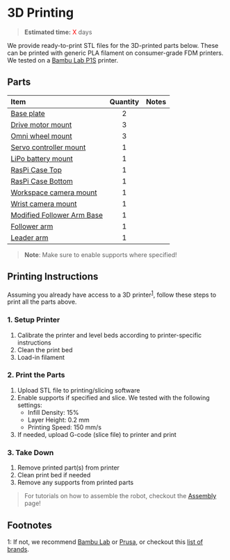 # 3D Printing
> **Estimated time:** <span style="color:red">X</span> days

We provide ready-to-print STL files for the 3D-printed parts below. These can be printed with generic PLA filament on consumer-grade FDM printers. We tested on a [Bambu Lab P1S](https://us.store.bambulab.com/products/p1s) printer.

## Parts


| Item | Quantity | Notes | 
|:---|:---:|:---:|
| [Base plate]() | 2 | |
| [Drive motor mount]() | 3 | |
| [Omni wheel mount]() | 3 | |
| [Servo controller mount]() | 1 | |
| [LiPo battery mount]() | 1 | |
| [RasPi Case Top]() | 1 | |
| [RasPi Case Bottom]() | 1 | |
| [Workspace camera mount]() | 1 | |
| [Wrist camera mount]() | 1 | |
| [Modified Follower Arm Base]() | 1 | |
| [Follower arm](https://github.com/TheRobotStudio/SO-ARM100) | 1 | |
| [Leader arm](https://github.com/TheRobotStudio/SO-ARM100) | 1 | |


> **Note**: Make sure to enable supports where specified!
<!-- > STL files are already oriented and ready-to-print.  -->


## Printing Instructions
Assuming you already have access to a 3D printer<sup>[1](#footnote1)</sup>, follow these steps to print all the parts above.

### 1. Setup Printer
1. Calibrate the printer and level beds according to printer-specific instructions
2. Clean the print bed
3. Load-in filament

### 2. Print the Parts
1. Upload STL file to printing/slicing software
2. Enable supports if specified and slice. We tested with the following settings:
    - Infill Density: 15%
    - Layer Height: 0.2 mm
    - Printing Speed: 150 mm/s
3. If needed, upload G-code (slice file) to printer and print

### 3. Take Down
1. Remove printed part(s) from printer
2. Clean print bed if needed
3. Remove any supports from printed parts

> For tutorials on how to assemble the robot, checkout the [Assembly](Assembly.md) page!

## Footnotes
<a name="footnote1">1</a>: If not, we recommend [Bambu Lab](https://bambulab.com/en-us) or [Prusa](https://www.prusa3d.com/), or checkout this [list of brands](https://github.com/ad-si/awesome-3d-printing?tab=readme-ov-file#3d-printer-brands).
